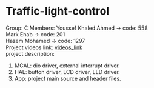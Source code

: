 # Traffic-light-control
Group: C
Members: Youssef Khaled Ahmed -> code: 558 <br />
         Mark Ehab            -> code: 201 <br />
         Hazem Mohamed        -> code: 1297 <br />
Project videos link: [videos_link](https://drive.google.com/drive/folders/1z5pV-ZOQ4_Oc_GvNU5xb3_KsFEYT7HRE?usp=sharing) <br />
project description: 
1. MCAL: dio driver, external interrupt driver.
2. HAL: button driver, LCD driver, LED driver.
3. App: project main source and header files.
